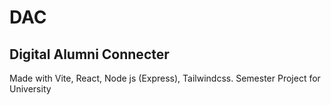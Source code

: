 # DAC
## Digital Alumni Connecter
Made with Vite, React, Node js (Express), Tailwindcss.
Semester Project for University
